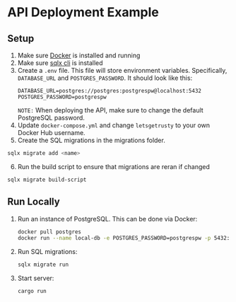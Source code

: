 # API Deployment Example

## Setup

1. Make sure [Docker](https://www.docker.com/) is installed and running
2. Make sure [sqlx cli](https://crates.io/crates/sqlx-cli) is installed
3. Create a `.env` file. This file will store environment variables. Specifically, `DATABASE_URL` and `POSTGRES_PASSWORD`. It should look like this:
    ```
    DATABASE_URL=postgres://postgres:postgrespw@localhost:5432
    POSTGRES_PASSWORD=postgrespw
    ```
    `NOTE:` When deploying the API, make sure to change the default PostgreSQL password.
4. Update `docker-compose.yml` and change `letsgetrusty` to your own Docker Hub username. 
5. Create the SQL migrations in the migrations folder.
  ```bash
  sqlx migrate add <name>
  ```
6. Run the build script to ensure that migrations are reran if changed
  ```bash
  sqlx migrate build-script
  ```

## Run Locally
1. Run an instance of PostgreSQL. This can be done via Docker:
    ```bash
    docker pull postgres
    docker run --name local-db -e POSTGRES_PASSWORD=postgrespw -p 5432:5432 -d postgres
    ```
2. Run SQL migrations:
    ```bash
    sqlx migrate run
    ```
3. Start server:
    ```bash
    cargo run
    ```